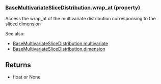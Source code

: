 ### [BaseMultivariateSliceDistribution](BaseMultivariateSliceDistribution.md).wrap_at (property)




Access the wrap_at of the multivariate distribution corresponsing to the
sliced dimension

See also:

* [BaseMultivariateSliceDistribution.multivariate](BaseMultivariateSliceDistribution.multivariate.md)
* [BaseMultivariateSliceDistribution.dimension](BaseMultivariateSliceDistribution.dimension.md)

Returns
---------
* float or None

